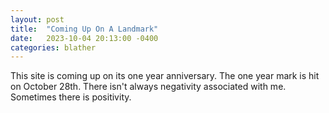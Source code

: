 ```yaml
---
layout: post
title:  "Coming Up On A Landmark"
date:   2023-10-04 20:13:00 -0400
categories: blather
---
```

This site is coming up on its one year anniversary.  The one year mark is hit on October 28th.  There isn't always negativity associated with me.  Sometimes there is positivity.
